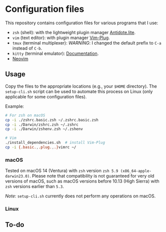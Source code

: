 # Configuration files

This repository contains configuration files for various programs that I use:

- `zsh` (shell): with the lightweight plugin manager [Antidote.lite](https://github.com/mattmc3/zsh_unplugged).
- `vim` (text editor): with plugin manager [Vim-Plug](https://github.com/junegunn/vim-plug).
- `tmux` (terminal multiplexer): *WARNING*: I changed the default prefix to `C-a` instead of `C-b`.
- `kitty` (terminal emulator): [Documentation](https://sw.kovidgoyal.net/kitty/).
- [Neovim](https://github.com/neovim/neovim)

## Usage

Copy the files to the appropriate locations (e.g., your `$HOME` directory). The `setup-cli.sh` script can be used to automate this process on Linux (only applicable for some configuration files).

Example:

```zsh
# For zsh on macOS
cp -i ./zshrc.basic.zsh ~/.zshrc.basic.zsh
cp -i ./Darwin/zshrc.zsh ~/.zshrc
cp -i ./Darwin/zshenv.zsh ~/.zshenv

# Vim
./install_dependencies.sh  # install Vim-Plug
cp -i {.basic.,.plug.,.}vimrc ~/
```

### macOS

Tested on macOS 14 (Ventura) with `zsh` version `zsh 5.9 (x86_64-apple-darwin23.0)`. Please note that compatibility is not guaranteed for very old versions of macOS, such as macOS versions before 10.13 (High Sierra) with `zsh` versions earlier than `5.3`.

*Note*: `setup-cli.sh` currently does not perform any operations on macOS.

### Linux

## To-do
